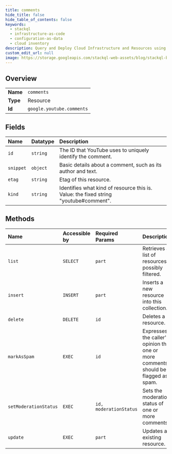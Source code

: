 ```yaml
---
title: comments
hide_title: false
hide_table_of_contents: false
keywords:
  - stackql
  - infrastructure-as-code
  - configuration-as-data
  - cloud inventory
description: Query and Deploy Cloud Infrastructure and Resources using SQL
custom_edit_url: null
image: https://storage.googleapis.com/stackql-web-assets/blog/stackql-blog-post-featured-image.png
---
```

  
    

## Overview
<table><tbody>
<tr><td><b>Name</b></td><td><code>comments</code></td></tr>
<tr><td><b>Type</b></td><td>Resource</td></tr>
<tr><td><b>Id</b></td><td><code>google.youtube.comments</code></td></tr>
</tbody></table>

## Fields
| Name | Datatype | Description |
|:-----|:---------|:------------|
| `id` | `string` | The ID that YouTube uses to uniquely identify the comment. |
| `snippet` | `object` | Basic details about a comment, such as its author and text. |
| `etag` | `string` | Etag of this resource. |
| `kind` | `string` | Identifies what kind of resource this is. Value: the fixed string "youtube#comment". |
## Methods
| Name | Accessible by | Required Params | Description |
|:-----|:--------------|:----------------|:------------|
| `list` | `SELECT` | `part` | Retrieves a list of resources, possibly filtered. |
| `insert` | `INSERT` | `part` | Inserts a new resource into this collection. |
| `delete` | `DELETE` | `id` | Deletes a resource. |
| `markAsSpam` | `EXEC` | `id` | Expresses the caller's opinion that one or more comments should be flagged as spam. |
| `setModerationStatus` | `EXEC` | `id, moderationStatus` | Sets the moderation status of one or more comments. |
| `update` | `EXEC` | `part` | Updates an existing resource. |
